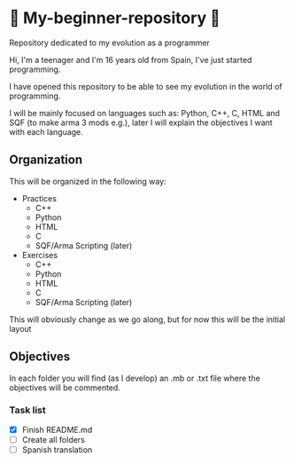 # 📂 My-beginner-repository 📂

Repository dedicated to my evolution as a programmer 

Hi, I'm a teenager and I'm 16 years old from Spain, I've just started programming. 

I have opened this repository to be able to see my evolution in the world of programming. 

I will be mainly focused on languages such as: Python, C++, C, HTML and SQF (to make arma 3 mods e.g.), later I will explain the objectives I want with each language. 

## Organization

This will be organized in the following way: 

- Practices
  - C++
  - Python
  - HTML
  - C
  - SQF/Arma Scripting (later)
- Exercises
  - C++
  - Python
  - HTML
  - C
  - SQF/Arma Scripting (later)

This will obviously change as we go along, but for now this will be the initial layout

## Objectives

In each folder you will find (as I develop) an .mb or .txt file where the objectives will be commented. 

### Task list

- [x] Finish README.md
- [ ] Create all folders
- [ ] Spanish translation
